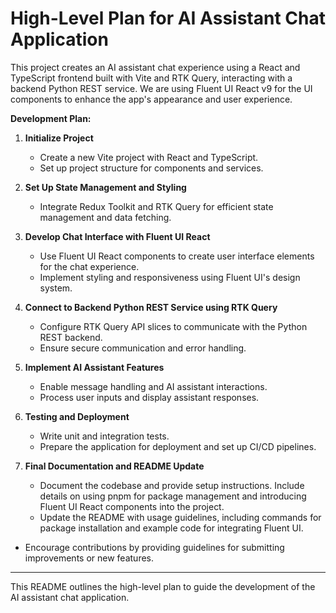 # High-Level Plan for AI Assistant Chat Application

This project creates an AI assistant chat experience using a React and TypeScript frontend built with Vite and RTK Query, interacting with a backend Python REST service. We are using Fluent UI React v9 for the UI components to enhance the app's appearance and user experience.

**Development Plan:**

1. **Initialize Project**
   - Create a new Vite project with React and TypeScript.
   - Set up project structure for components and services.

2. **Set Up State Management and Styling**
   - Integrate Redux Toolkit and RTK Query for efficient state management and data fetching.

3. **Develop Chat Interface with Fluent UI React**
   - Use Fluent UI React components to create user interface elements for the chat experience.
   - Implement styling and responsiveness using Fluent UI's design system.

4. **Connect to Backend Python REST Service using RTK Query**
   - Configure RTK Query API slices to communicate with the Python REST backend.
   - Ensure secure communication and error handling.

5. **Implement AI Assistant Features**
   - Enable message handling and AI assistant interactions.
   - Process user inputs and display assistant responses.

6. **Testing and Deployment**
   - Write unit and integration tests.
   - Prepare the application for deployment and set up CI/CD pipelines.

7. **Final Documentation and README Update**
   - Document the codebase and provide setup instructions. Include details on using pnpm for package management and introducing Fluent UI React components into the project.
   - Update the README with usage guidelines, including commands for package installation and example code for integrating Fluent UI.
 - Encourage contributions by providing guidelines for submitting improvements or new features.

---

This README outlines the high-level plan to guide the development of the AI assistant chat application.